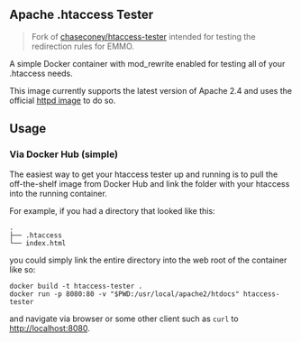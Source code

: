 
## Apache .htaccess Tester
<!--
[![Docker Pulls](https://img.shields.io/docker/pulls/jesper-friis/htaccess-tester.svg?style=flat-square)]()
[![Docker Build Status](https://img.shields.io/docker/build/jesper-friis/htaccess-tester.svg?style=flat-square)]()
-->

> Fork of [chaseconey/htaccess-tester](https://github.com/chaseconey/htaccess-tester) intended for testing the redirection rules for EMMO.

A simple Docker container with mod_rewrite enabled for testing all of your .htaccess needs.

This image currently supports the latest version of Apache 2.4 and uses the official [httpd image](https://hub.docker.com/_/httpd/) to do so.

## Usage

### Via Docker Hub (simple)

The easiest way to get your htaccess tester up and running is to pull the off-the-shelf image from Docker Hub and link the folder with your htaccess into the running container.

For example, if you had a directory that looked like this:

```
.
├── .htaccess
└── index.html
```

you could simply link the entire directory into the web root of the container like so:

```
docker build -t htaccess-tester .
docker run -p 8080:80 -v "$PWD:/usr/local/apache2/htdocs" htaccess-tester
```

and navigate via browser or some other client such as `curl` to [http://localhost:8080](https://localhost:8080).


<!-- Commented out since docker-compose seems not to run the Dockerfile

### Via Github/Docker Compose (more control)

For a little bit more control over the apache environment, you might just clone the repository locally and modify the `Dockerfile`/`docker-compose.yml` to your liking.

To test your .htaccess, simply boot up your container, and add your rules. By default, you can hit the running container via [http://localhost:8080](http://localhost:8080)

* Boot container using compose

      `docker-compose up`

* Make edits to .htaccess

      `vim .htaccess`

* Test .htaccess by visiting expected url

      `curl -IL http://localhost:8080/emmo`

Any changes that are made to the `httpd.conf` will require a full rebuild of the image

```
docker-compose build --force-rm --no-cache --pull
```
-->
